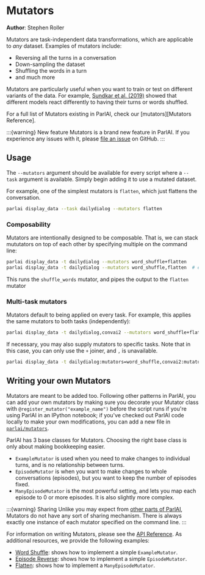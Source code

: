 # Mutators

**Author**: Stephen Roller

Mutators are task-independent data transformations, which are applicable to
_any_ dataset. Examples of mutators include:

- Reversing all the turns in a conversation
- Down-sampling the dataset
- Shuffling the words in a turn
- and much more

Mutators are particularly useful when you want to train or test on different
variants of the data. For example,
[Sundkar et al. (2019)](https://arxiv.org/abs/1906.01603) showed that different
models react differently to having their turns or words shuffled.

For a full list of Mutators existing in ParlAI, check our [mutators][Mutators
Reference].

:::{warning} New feature
Mutators is a brand new feature in ParlAI. If you experience any issues with it,
please [file an issue](https://github.com/facebookresearch/ParlAI/issues/new?assignees=&labels=&template=other.md)
on GitHub.
:::


## Usage

The `--mutators` argument should be available for every script where a `--task`
argument is available. Simply begin adding it to use a mutated dataset.

For example, one of the simplest mutators is `flatten`, which just flattens
the conversation.

```bash
parlai display_data --task dailydialog --mutators flatten
```

### Composability

Mutators are intentionally designed to be composable. That is, we can stack
mututators on top of each other by specifying multiple on the command line:

```bash
parlai display_data -t dailydialog --mutators word_shuffle+flatten
parlai display_data -t dailydialog --mutators word_shuffle,flatten  # equivalent
```

This runs the `shuffle_words` mutator, and pipes the output to the `flatten`
mutator


### Multi-task mutators

Mutators default to being applied on every task. For example, this applies the
same mutators to both tasks (independently):

```bash
parlai display_data -t dailydialog,convai2 --mutators word_shuffle+flatten
```

If necessary, you may also supply mutators to specific tasks. Note that in this
case, you can only use the `+` joiner, and `,` is unavailable.

```bash
parlai display_data -t dailydialog:mutators=word_shuffle,convai2:mutators=flatten+word_shuffle
```


## Writing your own Mutators

Mutators are meant to be added too. Following other patterns in ParlAI, you can
add your own mutators by making sure you decorate your Mutator class with
`@register_mutator("example_name")` before the script runs if you're
using ParlAI in an IPython notebook; if you've checked out ParlAI code locally
to make your own modifications, you can add a new file in
[`parlai/mutators`](https://github.com/facebookresearch/ParlAI/tree/master/parlai/mutators).

ParlAI has 3 base classes for Mutators. Choosing the right base class is only about
making bookkeeping easier.

- `ExampleMutator` is used when you need to make changes to individual turns, and
  is no relationship between turns.
- `EpisodeMutator` is when you want to make changes to whole conversations
  (episodes), but you want to keep the number of episodes fixed.
- `ManyEpisodeMutator` is the most powerful setting, and lets you map each episode
  to 0 or more episodes. It is also slightly more complex.

:::{warning} Sharing
Unlike you may expect from [other parts of ParlAI](tutorial_worlds), Mutators do not have
any sort of sharing mechanism. There is always exactly one instance of each
mutator specified on the command line.
:::

For information on writing Mutators, please see the [API
Reference](core/mutators). As additional resources, we provide the following
examples:

- [Word
  Shuffle](https://github.com/facebookresearch/ParlAI/tree/master/parlai/mutators/word_shuffle.py):
  shows how to implement a simple `ExampleMutator`.
- [Episode
  Reverse](https://github.com/facebookresearch/ParlAI/tree/master/parlai/mutators/episode_reverse.py):
  shows how to implement a simple `EpisodeMutator`.
- [Flatten](https://github.com/facebookresearch/ParlAI/tree/master/parlai/mutators/flatten.py):
  shows how to implement a `ManyEpisodeMutator`.

